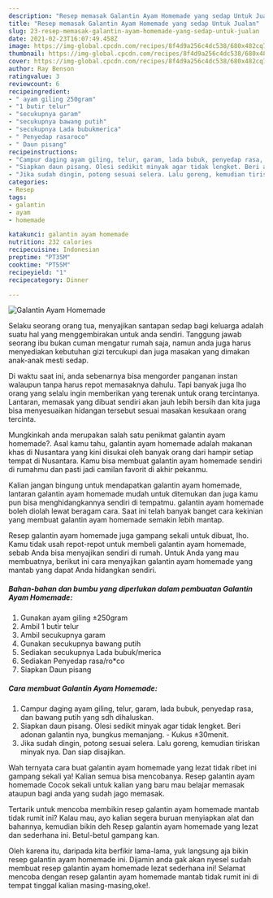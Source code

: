 ```yaml
---
description: "Resep memasak Galantin Ayam Homemade yang sedap Untuk Jualan"
title: "Resep memasak Galantin Ayam Homemade yang sedap Untuk Jualan"
slug: 23-resep-memasak-galantin-ayam-homemade-yang-sedap-untuk-jualan
date: 2021-02-23T16:07:49.458Z
image: https://img-global.cpcdn.com/recipes/8f4d9a256c4dc538/680x482cq70/galantin-ayam-homemade-foto-resep-utama.jpg
thumbnail: https://img-global.cpcdn.com/recipes/8f4d9a256c4dc538/680x482cq70/galantin-ayam-homemade-foto-resep-utama.jpg
cover: https://img-global.cpcdn.com/recipes/8f4d9a256c4dc538/680x482cq70/galantin-ayam-homemade-foto-resep-utama.jpg
author: Ray Benson
ratingvalue: 3
reviewcount: 6
recipeingredient:
- " ayam giling 250gram"
- "1 butir telur"
- "secukupnya garam"
- "secukupnya bawang putih"
- "secukupnya Lada bubukmerica"
- " Penyedap rasaroco"
- " Daun pisang"
recipeinstructions:
- "Campur daging ayam giling, telur, garam, lada bubuk, penyedap rasa, dan bawang putih yang sdh dihaluskan."
- "Siapkan daun pisang. Olesi sedikit minyak agar tidak lengket. Beri adonan galantin nya, bungkus memanjang. Kukus ±30menit."
- "Jika sudah dingin, potong sesuai selera. Lalu goreng, kemudian tiriskan minyak nya. Dan siap disajikan."
categories:
- Resep
tags:
- galantin
- ayam
- homemade

katakunci: galantin ayam homemade 
nutrition: 232 calories
recipecuisine: Indonesian
preptime: "PT35M"
cooktime: "PT55M"
recipeyield: "1"
recipecategory: Dinner

---
```



![Galantin Ayam Homemade](https://img-global.cpcdn.com/recipes/8f4d9a256c4dc538/680x482cq70/galantin-ayam-homemade-foto-resep-utama.jpg)

Selaku seorang orang tua, menyajikan santapan sedap bagi keluarga adalah suatu hal yang menggembirakan untuk anda sendiri. Tanggung jawab seorang ibu bukan cuman mengatur rumah saja, namun anda juga harus menyediakan kebutuhan gizi tercukupi dan juga masakan yang dimakan anak-anak mesti sedap.

Di waktu  saat ini, anda sebenarnya bisa mengorder panganan instan walaupun tanpa harus repot memasaknya dahulu. Tapi banyak juga lho orang yang selalu ingin memberikan yang terenak untuk orang tercintanya. Lantaran, memasak yang dibuat sendiri akan jauh lebih bersih dan kita juga bisa menyesuaikan hidangan tersebut sesuai masakan kesukaan orang tercinta. 



Mungkinkah anda merupakan salah satu penikmat galantin ayam homemade?. Asal kamu tahu, galantin ayam homemade adalah makanan khas di Nusantara yang kini disukai oleh banyak orang dari hampir setiap tempat di Nusantara. Kamu bisa membuat galantin ayam homemade sendiri di rumahmu dan pasti jadi camilan favorit di akhir pekanmu.

Kalian jangan bingung untuk mendapatkan galantin ayam homemade, lantaran galantin ayam homemade mudah untuk ditemukan dan juga kamu pun bisa menghidangkannya sendiri di tempatmu. galantin ayam homemade boleh diolah lewat beragam cara. Saat ini telah banyak banget cara kekinian yang membuat galantin ayam homemade semakin lebih mantap.

Resep galantin ayam homemade juga gampang sekali untuk dibuat, lho. Kamu tidak usah repot-repot untuk membeli galantin ayam homemade, sebab Anda bisa menyajikan sendiri di rumah. Untuk Anda yang mau membuatnya, berikut ini cara menyajikan galantin ayam homemade yang mantab yang dapat Anda hidangkan sendiri.

<!--inarticleads1-->

##### Bahan-bahan dan bumbu yang diperlukan dalam pembuatan Galantin Ayam Homemade:

1. Gunakan  ayam giling ±250gram
1. Ambil 1 butir telur
1. Ambil secukupnya garam
1. Gunakan secukupnya bawang putih
1. Sediakan secukupnya Lada bubuk/merica
1. Sediakan  Penyedap rasa/ro*co
1. Siapkan  Daun pisang




<!--inarticleads2-->

##### Cara membuat Galantin Ayam Homemade:

1. Campur daging ayam giling, telur, garam, lada bubuk, penyedap rasa, dan bawang putih yang sdh dihaluskan.
1. Siapkan daun pisang. Olesi sedikit minyak agar tidak lengket. Beri adonan galantin nya, bungkus memanjang. - Kukus ±30menit.
1. Jika sudah dingin, potong sesuai selera. Lalu goreng, kemudian tiriskan minyak nya. Dan siap disajikan.




Wah ternyata cara buat galantin ayam homemade yang lezat tidak ribet ini gampang sekali ya! Kalian semua bisa mencobanya. Resep galantin ayam homemade Cocok sekali untuk kalian yang baru mau belajar memasak ataupun bagi anda yang sudah jago memasak.

Tertarik untuk mencoba membikin resep galantin ayam homemade mantab tidak rumit ini? Kalau mau, ayo kalian segera buruan menyiapkan alat dan bahannya, kemudian bikin deh Resep galantin ayam homemade yang lezat dan sederhana ini. Betul-betul gampang kan. 

Oleh karena itu, daripada kita berfikir lama-lama, yuk langsung aja bikin resep galantin ayam homemade ini. Dijamin anda gak akan nyesel sudah membuat resep galantin ayam homemade lezat sederhana ini! Selamat mencoba dengan resep galantin ayam homemade mantab tidak rumit ini di tempat tinggal kalian masing-masing,oke!.


